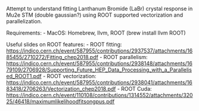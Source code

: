 Attempt to understand fitting Lanthanum Bromide (LaBr) crystal response in Mu2e STM (double gaussian?) using ROOT supported vectorization and parallelization.

Requirements:
	- MacOS: Homebrew, llvm, ROOT (brew install llvm ROOT)

Useful slides on ROOT features:
	- ROOT fitting: https://indico.cern.ch/event/587955/contributions/2937537/attachments/1685455/2710272/Fitting_chep2018.pdf
	- ROOT parallelism: https://indico.cern.ch/event/587955/contributions/2938148/attachments/1679109/2706928/Supporting_Future_HEP_Data_Processing_with_a_Parallelised_ROOT1.pdf
	- ROOT vectorization: https://indico.cern.ch/event/587955/contributions/2938041/attachments/1683418/2706263/Vectorization_chep2018.pdf
	- ROOT Cuda: https://indico.cern.ch/event/110108/contributions/1314552/attachments/32025/46418/maximumlikelihoodfitsongpus.pdf
